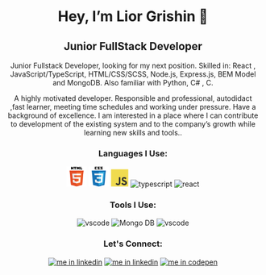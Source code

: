 <h1 align="center">Hey, I’m Lior Grishin 👋</h1>
<h2 align="center">Junior FullStack Developer</h2>

<div align="center">
  <p>Junior Fullstack Developer, looking for my next position.
Skilled in: React , JavaScript/TypeScript, HTML/CSS/SCSS, Node.js, Express.js, BEM Model and MongoDB. Also familiar with Python, C# , C.

A highly motivated developer. Responsible and professional, autodidact ,fast learner, meeting time schedules and working under pressure.
Have a background of excellence.
I am interested in a place where I can contribute to development of the existing system and to the company’s growth while learning new skills and tools..</p>
</div>
 
<div align="center">
  <h3>Languages I Use:</h3>
  <p>
    <img src="https://raw.githubusercontent.com/devicons/devicon/master/icons/html5/html5-original-wordmark.svg" alt="html5" width="40" height="40"/>
    <img src="https://raw.githubusercontent.com/devicons/devicon/master/icons/css3/css3-original-wordmark.svg" alt="css3" width="40" height="40"/>
    <img src="https://raw.githubusercontent.com/devicons/devicon/master/icons/javascript/javascript-original.svg" alt="javascript" width="35" height="35"/>
    <img src="https://cdn.worldvectorlogo.com/logos/typescript.svg" alt="typescript" width="35" height="35">
    <img src="https://cdn.worldvectorlogo.com/logos/react-2.svg" alt="react" width="35" height="35"/>
  </p>
</div>

<div align="center">
  <h3>Tools I Use:</h3>
  <p>
    <img src="https://cdn.jsdelivr.net/gh/devicons/devicon/icons/vscode/vscode-original.svg" alt="vscode" width="35" height="35"/>
    <img src="https://cdn.worldvectorlogo.com/logos/mongodb-icon-1.svg" alt="Mongo DB" width="35" height="35"/>
    <img src="https://cdn.worldvectorlogo.com/logos/nodejs-icon.svg" alt="vscode" width="35" height="35"/>
  </p>
</div>

<div align="center">
  <h3>Let's Connect:</h3>
  <p>
    <a href="https://www.linkedin.com/in/lior-grishin-100332228/" target="_blank"><img align="center" src="https://cdn.jsdelivr.net/gh/devicons/devicon/icons/linkedin/linkedin-original.svg" alt="me in linkedin" height="auto" width="30"/></a>
    <a href="https://www.facebook.com/profile.php?id=100007058539463" target="_blank"><img align="center" src="https://cdn.worldvectorlogo.com/logos/facebook-2020-1-1.svg" alt="me in linkedin" height="auto" width="30"/></a>
    <a href="https://codepen.io/lorGR" target="_blank"><img align="center" src="https://cdn.worldvectorlogo.com/logos/codepen-icon.svg" alt="me in codepen" height="auto" width="30"/></a>
  </p>
</div>
